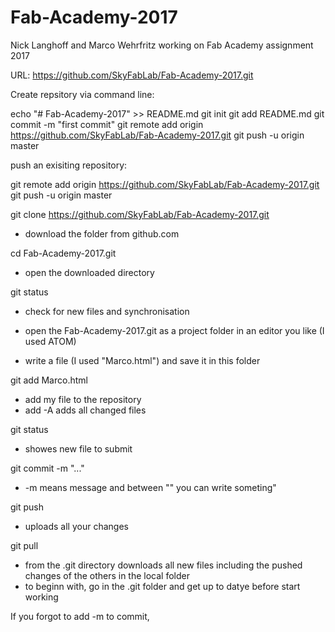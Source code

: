 # Fab-Academy-2017

Nick Langhoff and Marco Wehrfritz
working on Fab Academy assignment 2017

URL: https://github.com/SkyFabLab/Fab-Academy-2017.git

Create repsitory via command line:

echo "# Fab-Academy-2017" >> README.md
git init
git add README.md
git commit -m "first commit"
git remote add origin https://github.com/SkyFabLab/Fab-Academy-2017.git
git push -u origin master

push an exisiting repository:

git remote add origin https://github.com/SkyFabLab/Fab-Academy-2017.git
git push -u origin master


git clone https://github.com/SkyFabLab/Fab-Academy-2017.git
- download the folder from github.com

cd Fab-Academy-2017.git
- open the downloaded directory

git status
- check for new files and synchronisation

- open the Fab-Academy-2017.git as a project
folder in an editor you like (I used ATOM)
- write a file (I used "Marco.html") and save it in this folder

git add Marco.html
- add my file to the repository
- add -A adds all changed files

git status
- showes new file to submit

git commit -m "..."
- -m means message and between "" you can write someting"

git push
- uploads all your changes

git pull
- from the .git directory downloads all new files including the pushed
changes of the others in the local folder
- to beginn with, go in the .git folder and get up to datye before start working

If you forgot to add -m to commit,
